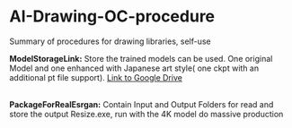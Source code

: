 # AI-Drawing-OC-procedure
Summary of procedures for drawing libraries, self-use


<b>ModelStorageLink:</b>
Store the trained models can be used. One original Model and one enhanced with Japanese art style( one ckpt with an additional pt file support). 
<a href="https://drive.google.com/drive/folders/15QViq_LqMdxo8Fk_xibxy-_CCoa3FR_L?usp=sharing">Link to Google Drive</a>

<br>
<b>PackageForRealEsrgan:</b>
Contain Input and Output Folders for read and store the output
Resize.exe, run with the 4K model do massive production
<br>

